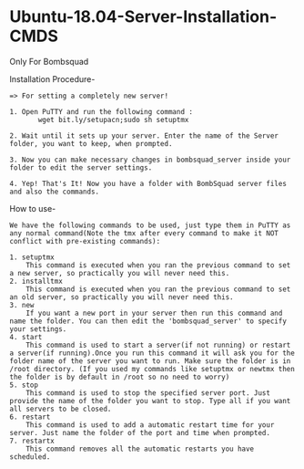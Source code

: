 # Ubuntu-18.04-Server-Installation-CMDS
Only For Bombsquad
  
Installation Procedure-

	=> For setting a completely new server!

	1. Open PuTTY and run the following command : 
           wget bit.ly/setupacn;sudo sh setuptmx
			
	2. Wait until it sets up your server. Enter the name of the Server folder, you want to keep, when prompted.
	
	3. Now you can make necessary changes in bombsquad_server inside your folder to edit the server settings.
	
	4. Yep! That's It! Now you have a folder with BombSquad server files and also the commands.
	
	
How to use-

	We have the following commands to be used, just type them in PuTTY as any normal command(Note the tmx after every command to make it NOT conflict with pre-existing commands):
	
	1. setuptmx
		This command is executed when you ran the previous command to set a new server, so practically you will never need this.
	2. installtmx
		This command is executed when you ran the previous command to set an old server, so practically you will never need this.
	3. new
		If you want a new port in your server then run this command and name the folder. You can then edit the 'bombsquad_server' to specify your settings.
	4. start
		This command is used to start a server(if not running) or restart a server(if running).Once you run this command it will ask you for the folder name of the server you want to run. Make sure the folder is in /root directory. (If you used my commands like setuptmx or newtmx then the folder is by default in /root so no need to worry)
	5. stop
		This command is used to stop the specified server port. Just provide the name of the folder you want to stop. Type all if you want all servers to be closed.
	6. restart
		This command is used to add a automatic restart time for your server. Just name the folder of the port and time when prompted.
	7. restartx
		This command removes all the automatic restarts you have scheduled.
